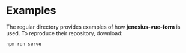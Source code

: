 # Examples
The regular directory provides examples of how **jenesius-vue-form** is used.
To reproduce their repository, download:

`npm run serve`

